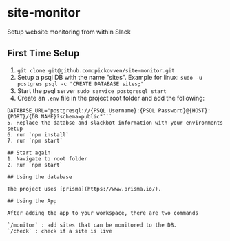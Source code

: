 # site-monitor

Setup website monitoring from within Slack

## First Time Setup

1. `git clone git@github.com:pickovven/site-monitor.git` 
2. Setup a psql DB with the name "sites". Example for linux: `sudo -u postgres psql -c "CREATE DATABASE sites;"`
3. Start the psql server `sudo service postgresql start`
4. Create an `.env` file in the project root folder and add the following:
```SLACKBOT_TOKEN="{enter token}"
DATABASE_URL="postgresql://{PSQL Username}:{PSQL Password}@{HOST}:{PORT}/{DB NAME}?schema=public"```
5. Replace the databse and slackbot information with your environments setup
6. run `npm install`
7. run `npm start`

## Start again
1. Navigate to root folder
2. Run `npm start`

## Using the database

The project uses [prisma](https://www.prisma.io/). 

## Using the App

After adding the app to your workspace, there are two commands

`/monitor` : add sites that can be monitored to the DB.
`/check` : check if a site is live
